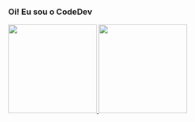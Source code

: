 ### Oi! Eu sou o CodeDev

<div align="left">
  <a href="https://github.com/CodeDev010100">
  <img height="180em" src="https://github-readme-stats.vercel.app/api?username=CodeDev010100&show_icons=true&theme=dark&include_all_commits=true&count_private=true"/>
  <img height="180em" src="https://github-readme-stats.vercel.app/api/top-langs/?username=CodeDev010100&layout=compact&langs_count=7&theme=dark"/>
</div>

##
